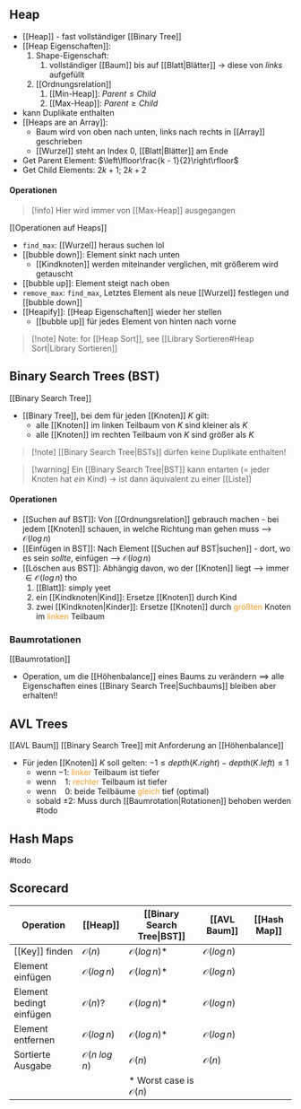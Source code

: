 ## Heap
- [[Heap]] - fast vollständiger [[Binary Tree]]
- [[Heap Eigenschaften]]:
	1. Shape-Eigenschaft:
		1. vollständiger [[Baum]] bis auf [[Blatt|Blätter]] -> diese von _links_ aufgefüllt
	2. [[Ordnungsrelation]]
		1. [[Min-Heap]]: $Parent \leq Child$
		2. [[Max-Heap]]: $Parent \geq Child$
- kann Duplikate enthalten
- [[Heaps are an Array]]:
	- Baum wird von oben nach unten, links nach rechts in [[Array]] geschrieben
	- [[Wurzel]] steht an Index $0$, [[Blatt|Blätter]] am Ende
- Get Parent Element: $\left\lfloor\frac{k - 1}{2}\right\rfloor$ 
- Get Child Elements: $2k +1$; $2k + 2$

#### Operationen
> [!info] Hier wird immer von [[Max-Heap]] ausgegangen

[[Operationen auf Heaps]]
- `find_max`: [[Wurzel]] heraus suchen lol
- [[bubble down]]: Element sinkt nach unten
	- [[Kindknoten]] werden miteinander verglichen, mit größerem wird getauscht
- [[bubble up]]: Element steigt nach oben
- `remove_max`: `find_max`, Letztes Element als neue [[Wurzel]] festlegen und [[bubble down]]
- [[Heapify]]: [[Heap Eigenschaften]] wieder her stellen
	- [[bubble up]]  für jedes Element von hinten nach vorne

> [!note] Note: for [[Heap Sort]], see [[Library Sortieren#Heap Sort|Library Sortieren]]


## Binary Search Trees (BST)
[[Binary Search Tree]]
- [[Binary Tree]], bei dem für jeden [[Knoten]] $K$ gilt:
	- alle [[Knoten]] im linken Teilbaum von $K$ sind kleiner als $K$
	- alle [[Knoten]] im rechten Teilbaum von $K$ sind größer als $K$
> [!note] [[Binary Search Tree|BSTs]] dürfen keine Duplikate enthalten!

> [!warning] Ein [[Binary Search Tree|BST]] kann entarten (= jeder Knoten hat _ein_ Kind) -> ist dann äquivalent zu einer [[Liste]]

#### Operationen
- [[Suchen auf BST]]: Von [[Ordnungsrelation]] gebrauch machen - bei jedem [[Knoten]] schauen, in welche Richtung man gehen muss --> $\mathcal{O}(log\, n)$
- [[Einfügen in BST]]: Nach Element [[Suchen auf BST|suchen]] - dort, wo es sein _sollte_, einfügen --> $\mathcal{O}(log\, n)$
- [[Löschen aus BST]]: Abhängig davon, wo der [[Knoten]] liegt --> immer $\in \mathcal{O}(log\, n)$ tho
	1. [[Blatt]]: simply yeet
	2. ein [[Kindknoten|Kind]]: Ersetze [[Knoten]] durch Kind
	3. zwei [[Kindknoten|Kinder]]: Ersetze [[Knoten]] durch <span style="color:rgb(245, 154, 35)">größten</span> Knoten im <span style="color:rgb(245, 154, 35)">linken</span> Teilbaum
### Baumrotationen
[[Baumrotation]]
- Operation, um die [[Höhenbalance]] eines Baums zu verändern ==> alle Eigenschaften eines [[Binary Search Tree|Suchbaums]] bleiben aber erhalten!!
## AVL Trees
[[AVL Baum]]
[[Binary Search Tree]] mit Anforderung an [[Höhenbalance]]
- Für jeden [[Knoten]] $K$ soll gelten: $-1 \leq depth(K.right)- depth(K.left) \leq 1$
	- wenn $-1$: <span style="color:rgb(245, 154, 35)">linker</span> Teilbaum ist tiefer
	- wenn $\ \ \ 1$: <span style="color:rgb(245, 154, 35)">rechter</span> Teilbaum ist tiefer
	- wenn $\ \ \ 0$: beide Teilbäume <span style="color:rgb(245, 154, 35)">gleich</span> tief (optimal)
	- sobald $\pm 2$: Muss durch [[Baumrotation|Rotationen]] behoben werden
#todo
## Hash Maps

#todo




## Scorecard

| Operation                | [[Heap]]                  | [[Binary Search Tree\|BST]]      | [[AVL Baum]]           | [[Hash Map]] |
| ------------------------ | ------------------------- | -------------------------------- | ---------------------- | ------------ |
| [[Key]] finden           | $\mathcal{O}(n)$          | $\mathcal{O}(log\, n)$*          | $\mathcal{O}(log\, n)$ |              |
| Element einfügen         | $\mathcal{O}(log\, n)$    | $\mathcal{O}(log\, n)$*          | $\mathcal{O}(log\, n)$ |              |
| Element bedingt einfügen | $\mathcal{O}(n)$?         | $\mathcal{O}(log\, n)$*          | $\mathcal{O}(log\, n)$ |              |
| Element entfernen        | $\mathcal{O}(log\, n)$    | $\mathcal{O}(log\, n)$*          | $\mathcal{O}(log\, n)$ |              |
| Sortierte Ausgabe        | $\mathcal{O}(n\ log\, n)$ | $\mathcal{O}(n)$                 | $\mathcal{O}(n)$       |              |
|                          |                           | * Worst case is $\mathcal{O}(n)$ |                        |              |

